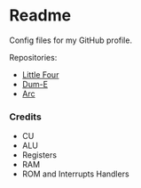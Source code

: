 # Readme
Config files for my GitHub profile.

Repositories:
- [Little Four](https://github.com/hcpty/little-four)
- [Dum-E](https://github.com/hcpty/dum-e)
- [Arc](https://github.com/hcpty/arc)

### Credits
- CU
- ALU
- Registers
- RAM
- ROM and Interrupts Handlers
